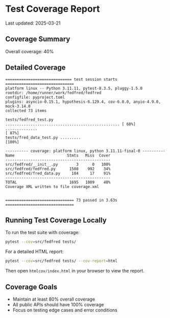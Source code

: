 # Test Coverage Report

Last updated: 2025-03-21

## Coverage Summary

Overall coverage: 40%

## Detailed Coverage

```
============================= test session starts ==============================
platform linux -- Python 3.11.11, pytest-8.3.5, pluggy-1.5.0
rootdir: /home/runner/work/fedfred/fedfred
configfile: pyproject.toml
plugins: asyncio-0.15.1, hypothesis-6.129.4, cov-6.0.0, anyio-4.9.0, mock-3.14.0
collected 73 items

tests/fedfred_test.py .................................................. [ 68%]
..............                                                           [ 87%]
tests/fred_data_test.py .........                                        [100%]

---------- coverage: platform linux, python 3.11.11-final-0 ----------
Name                       Stmts   Miss  Cover
----------------------------------------------
src/fedfred/__init__.py        3      0   100%
src/fedfred/fedfred.py      1508    992    34%
src/fedfred/fred_data.py     184     17    91%
----------------------------------------------
TOTAL                       1695   1009    40%
Coverage XML written to file coverage.xml


============================== 73 passed in 3.63s ==============================
```

## Running Test Coverage Locally

To run the test suite with coverage:

```bash
pytest --cov=src/fedfred tests/
```

For a detailed HTML report:

```bash
pytest --cov=src/fedfred tests/ --cov-report=html
```

Then open `htmlcov/index.html` in your browser to view the report.

## Coverage Goals

- Maintain at least 80% overall coverage
- All public APIs should have 100% coverage
- Focus on testing edge cases and error conditions
